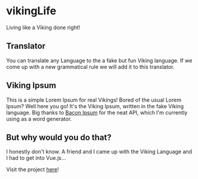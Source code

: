 # vikingLife
Living like a Viking done right!

## Translator
You can translate any Language to the a fake but fun Viking language. 
If we come up with a new grammatical rule we will add it to this translator.

## Viking Ipsum
This is a simple Lorem Ipsum for real Vikings! 
Bored of the usual Lorem Ipsum? Well here you go! It's the Viking Ipsum, written in the fake Viking language. 
Big thanks to [Bacon Ipsum](https://baconipsum.com/) for the neat API, which I'm currently using as a word generator. 

## But why would you do that?
I honestly don't know. A friend and I came up with the Viking Language and I had to get into Vue.js...

Visit the project [here](https://pascalpichler.me/norse/)!
